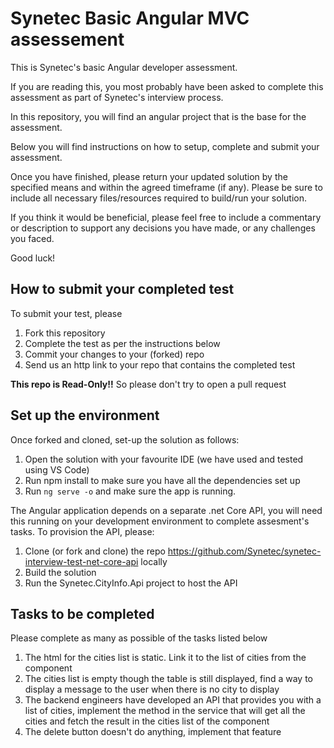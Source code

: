 # Synetec Basic Angular MVC assessement

This is Synetec's basic Angular developer assessment.

If you are reading this, you most probably have been asked to complete this assessment as part of Synetec's interview process.

In this repository, you will find an angular project that is the base for the assessment. 

Below you will find instructions on how to setup, complete and submit your assessment. 

Once you have finished, please return your updated solution by the specified means and within the agreed timeframe (if any). Please be sure to include all necessary files/resources required to build/run your solution.

If you think it would be beneficial, please feel free to include a commentary or description to support any decisions you have made, or any challenges you faced.

Good luck!

## How to submit your completed test

To submit your test, please 
1. Fork this repository
2. Complete the test as per the instructions below 
3. Commit your changes to your (forked) repo 
4. Send us an http link to your repo that contains the completed test 

**This repo is Read-Only!!** So please don't try to open a pull request

## Set up the environment

Once forked and cloned, set-up the solution as follows:

1. Open the solution with your favourite IDE (we have used and tested using VS Code)
2. Run npm install to make sure you have all the dependencies set up
3. Run `ng serve -o` and make sure the app is running.

The Angular application depends on a separate .net Core API, you will need this running on your development environment to complete assesment's tasks. To provision the API, please:

1. Clone (or fork and clone) the repo https://github.com/Synetec/synetec-interview-test-net-core-api locally
2. Build the solution
3. Run the Synetec.CityInfo.Api project to host the API

## Tasks to be completed

Please complete as many as possible of the tasks listed below

1. The html for the cities list is static. Link it to the list of cities from the component
2. The cities list is empty though the table is still displayed, find a way to display a message to the user when there is no city to display
3. The backend engineers have developed an API that provides you with a list of cities, implement the method in the service that will get all the cities and fetch the result in the cities list of the component
4. The delete button doesn't do anything, implement that feature

